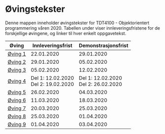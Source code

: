 # Øvingstekster

Denne mappen inneholder øvingstekster for TDT4100 - Objektorientert programmering våren 2020. Tabellen under viser innleveringsfristene for de forskjellige øvingene, og linker til hver enkelt oppgavetekst.

| Øving             | Innleveringsfrist                        | Demonstrasjonsfrist                      |
| ----------------- | ---------------------------------------- | ---------------------------------------- |
| [Øving 1](oving1) | 22.01.2020                               | 29.01.2020                               |
| [Øving 2](oving2) | 29.01.2020                               | 05.02.2020                               |
| [Øving 3](oving3) | 05.02.2020                               | 12.02.2020                               |
| [Øving 4](oving4) | Del 1: 12.02.2020 <br> Del 2: 19.02.2020 | Del 1: 12.02.2020 <br> Del 2: 26.02.2020 |
| [Øving 5](oving5) | 26.02.2020                               | 04.03.2020                               |
| [Øving 6](oving6) | 11.03.2020                               | 18.03.2020                               |
| [Øving 7](oving7) | 20.03.2020                               | 25.03.2020                               |
| [Øving 8](oving8) | 25.03.2020                               | 01.04.2020                               |
| [Øving 9](oving9) | 01.04.2020                               | 03.04.2020                               |
